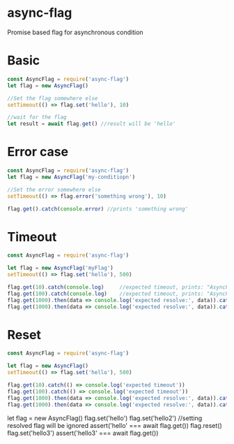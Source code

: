 # async-flag
Promise based flag for asynchronous condition

# Basic
```javascript
const AsyncFlag = require('async-flag')
let flag = new AsyncFlag()

//Set the flag somewhere else
setTimeout(() => flag.set('hello'), 10)

//wait for the flag
let result = await flag.get() //result will be 'hello'
```
# Error case

```javascript
const AsyncFlag = require('async-flag')
let flag = new AsyncFlag('my-conditiopn')

//Set the error somewhere else
setTimeout(() => flag.error('something wrong'), 10)

flag.get().catch(console.error) //prints 'something wrong'
```
	
# Timeout
```javascript
const AsyncFlag = require('async-flag')

let flag = new AsyncFlag('myFlag')
setTimeout(() => flag.set('hello'), 500)

flag.get(10).catch(console.log)		//expected timeout, prints: "AsyncFlag timeout: myFlag"
flag.get(100).catch(console.log)	//expected timeout, prints: "AsyncFlag timeout: myFlag"
flag.get(1000).then(data => console.log('expected resolve:', data)).catch(console.error)
flag.get(1000).then(data => console.log('expected resolve:', data)).catch(console.error)
```

# Reset
```javascript
const AsyncFlag = require('async-flag')

let flag = new AsyncFlag()
setTimeout(() => flag.set('hello'), 500)

flag.get(10).catch(() => console.log('expected timeout'))
flag.get(100).catch(() => console.log('expected timeout'))
flag.get(1000).then(data => console.log('expected resolve:', data)).catch(console.error)
flag.get(1000).then(data => console.log('expected resolve:', data)).catch(console.error)
```
let flag = new AsyncFlag()
		flag.set('hello')
		flag.set('hello2')	//setting resolved flag will be ignored
		assert('hello' === await flag.get())
		flag.reset()
		flag.set('hello3')
		assert('hello3' === await flag.get())
